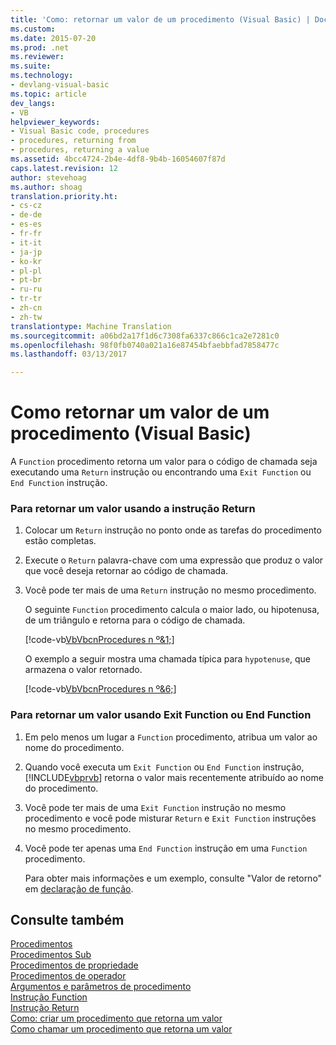 ```yaml
---
title: 'Como: retornar um valor de um procedimento (Visual Basic) | Documentos do Microsoft'
ms.custom: 
ms.date: 2015-07-20
ms.prod: .net
ms.reviewer: 
ms.suite: 
ms.technology:
- devlang-visual-basic
ms.topic: article
dev_langs:
- VB
helpviewer_keywords:
- Visual Basic code, procedures
- procedures, returning from
- procedures, returning a value
ms.assetid: 4bcc4724-2b4e-4df8-9b4b-16054607f87d
caps.latest.revision: 12
author: stevehoag
ms.author: shoag
translation.priority.ht:
- cs-cz
- de-de
- es-es
- fr-fr
- it-it
- ja-jp
- ko-kr
- pl-pl
- pt-br
- ru-ru
- tr-tr
- zh-cn
- zh-tw
translationtype: Machine Translation
ms.sourcegitcommit: a06bd2a17f1d6c7308fa6337c866c1ca2e7281c0
ms.openlocfilehash: 98f0fb0740a021a16e87454bfaebbfad7858477c
ms.lasthandoff: 03/13/2017

---
```

# <a name="how-to-return-a-value-from-a-procedure-visual-basic"></a>Como retornar um valor de um procedimento (Visual Basic)
A `Function` procedimento retorna um valor para o código de chamada seja executando uma `Return` instrução ou encontrando uma `Exit Function` ou `End Function` instrução.  
  
### <a name="to-return-a-value-using-the-return-statement"></a>Para retornar um valor usando a instrução Return  
  
1.  Colocar um `Return` instrução no ponto onde as tarefas do procedimento estão completas.  
  
2.  Execute o `Return` palavra-chave com uma expressão que produz o valor que você deseja retornar ao código de chamada.  
  
3.  Você pode ter mais de uma `Return` instrução no mesmo procedimento.  
  
     O seguinte `Function` procedimento calcula o maior lado, ou hipotenusa, de um triângulo e retorna para o código de chamada.  
  
     [!code-vb[VbVbcnProcedures n º&1;](./codesnippet/VisualBasic/how-to-return-a-value-from-a-procedure_1.vb)]  
  
     O exemplo a seguir mostra uma chamada típica para `hypotenuse`, que armazena o valor retornado.  
  
     [!code-vb[VbVbcnProcedures n º&6;](./codesnippet/VisualBasic/how-to-return-a-value-from-a-procedure_2.vb)]  
  
### <a name="to-return-a-value-using-exit-function-or-end-function"></a>Para retornar um valor usando Exit Function ou End Function  
  
1.  Em pelo menos um lugar a `Function` procedimento, atribua um valor ao nome do procedimento.  
  
2.  Quando você executa um `Exit Function` ou `End Function` instrução, [!INCLUDE[vbprvb](../../../../csharp/programming-guide/concepts/linq/includes/vbprvb_md.md)] retorna o valor mais recentemente atribuído ao nome do procedimento.  
  
3.  Você pode ter mais de uma `Exit Function` instrução no mesmo procedimento e você pode misturar `Return` e `Exit Function` instruções no mesmo procedimento.  
  
4.  Você pode ter apenas uma `End Function` instrução em uma `Function` procedimento.  
  
     Para obter mais informações e um exemplo, consulte "Valor de retorno" em [declaração de função](../../../../visual-basic/language-reference/statements/function-statement.md).  
  
## <a name="see-also"></a>Consulte também  
 [Procedimentos](./index.md)   
 [Procedimentos Sub](./sub-procedures.md)   
 [Procedimentos de propriedade](./property-procedures.md)   
 [Procedimentos de operador](./operator-procedures.md)   
 [Argumentos e parâmetros de procedimento](./procedure-parameters-and-arguments.md)   
 [Instrução Function](../../../../visual-basic/language-reference/statements/function-statement.md)   
 [Instrução Return](../../../../visual-basic/language-reference/statements/return-statement.md)   
 [Como: criar um procedimento que retorna um valor](./how-to-create-a-procedure-that-returns-a-value.md)   
 [Como chamar um procedimento que retorna um valor](./how-to-call-a-procedure-that-returns-a-value.md)
